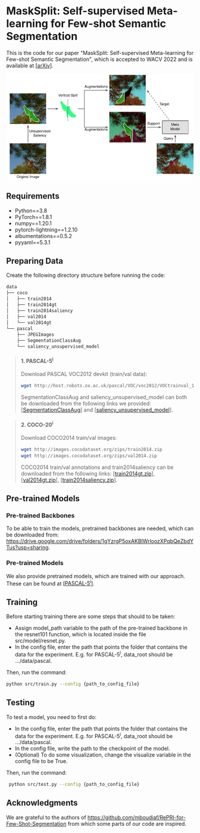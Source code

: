 # MaskSplit: Self-supervised Meta-learning for Few-shot Semantic Segmentation
This is the code for our paper "MaskSplit: Self-supervised Meta-learning for Few-shot Semantic Segmentation", which is accepted to WACV 2022 and is available at [[arXiv](https://arxiv.org/abs/2110.12207)].
<p align="middle">
    <img src="figures/intro.png">
</p>

## Requirements

- Python==3.8
- PyTorch==1.8.1
- numpy==1.20.1
- pytorch-lightning==1.2.10
- albumentations==0.5.2
- pyyaml==5.3.1

## Preparing Data
Create the following directory structure before running the code:
```
data
├── coco
│   ├── train2014
│   ├── train2014gt
│   ├── train2014saliency
│   ├── val2014
│   └── val2014gt
└── pascal
    ├── JPEGImages
    ├── SegmentationClassAug
    └── saliency_unsupervised_model
```
> #### 1. PASCAL-5<sup>i</sup>
> Download PASCAL VOC2012 devkit (train/val data):
> ```bash
> wget http://host.robots.ox.ac.uk/pascal/VOC/voc2012/VOCtrainval_11-May-2012.tar
> ```
> SegmentationClassAug and saliency_unsupervised_model can both be downloaded from the following links we provided:[[SegmentationClassAug](https://drive.google.com/file/d/1f5P64u5B2Wr0-ZnhYyOH7rq_nj84JI7o/view?usp=sharing)] and [[saliency_unsupervised_model](https://drive.google.com/file/d/13bINQSYqtwrSlp1KinJU4OxJH3A9-1vj/view?usp=sharing)].

> #### 2. COCO-20<sup>i</sup>
> Download COCO2014 train/val images: 
> ```bash
> wget http://images.cocodataset.org/zips/train2014.zip
> wget http://images.cocodataset.org/zips/val2014.zip
> ```
> COCO2014 train/val annotations and train2014saliency can be downloaded from the following links: [[train2014gt.zip](https://drive.google.com/file/d/1VppmQalF8yEhJ41mV7pgpgsGpBrS34qu/view?usp=sharing)], [[val2014gt.zip](https://drive.google.com/file/d/1I_ccbuMoxXD1XsNEYSpzqJwupxXOTPxC/view?usp=sharing)], [[train2014saliency.zip](https://drive.google.com/file/d/1w-Cdlyyzix1a3Vo4eCqBI4B__RknK5sf/view?usp=sharing)].

## Pre-trained Models
### Pre-trained Backbones
To be able to train the models, pretrained backbones are needed, which can be downloaded from: https://drive.google.com/drive/folders/1gYzrgP5oxAKBlWrloozXPqbQeZbdYTus?usp=sharing.
### Pre-trained Models
We also provide pretrained models, which are trained with our approach. These can be found at [[PASCAL-5<sup>i</sup>](https://drive.google.com/drive/folders/17OFcRNs1cw5E1Ay2V3TfnOQSMA79EwuO?usp=sharing)].
## Training
Before starting training there are some steps that should to be taken:
- Assign model_path variable to the path of the pre-trained backbone in the resnet101 function, which is located inside the file src/model/resnet.py.
- In the config file, enter the path that points the folder that contains the data for the experiment. E.g. for PASCAL-5<sup>i</sup>, data_root should be .../data/pascal.

Then, run the command:
 ```bash
 python src/train.py --config {path_to_config_file}
 ```
 
 ## Testing
 To test a model, you need to first do:
- In the config file, enter the path that points the folder that contains the data for the experiment. E.g. for PASCAL-5<sup>i</sup>, data_root should be .../data/pascal.
-  In the config file, write the path to the checkpoint of the model.
- (Optional) To do some visualization, change the visualize variable in the config file to be True.

Then, run the command:
```bash
 python src/test.py --config {path_to_config_file}
 ```

## Acknowledgments

We are grateful to the authors of https://github.com/mboudiaf/RePRI-for-Few-Shot-Segmentation from which some parts of our code are inspired.
